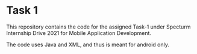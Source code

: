 # Task 1 

This repository contains the code for the assigned Task-1 under Specturm Internship Drive 2021 for Mobile Application Development.

The code uses Java and XML, and thus is meant for android only.
